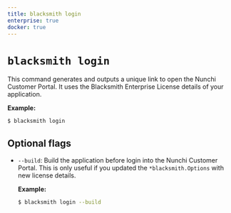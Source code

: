 ```yaml
---
title: blacksmith login
enterprise: true
docker: true
---
```


# `blacksmith login`

This command generates and outputs a unique link to open the Nunchi Customer Portal.
It uses the Blacksmith Enterprise License details of your application.

**Example:**
```bash
$ blacksmith login

```

## Optional flags

- `--build`: Build the application before login into the Nunchi Customer Portal.
  This is only useful if you updated the `*blacksmith.Options` with new license
  details.

  **Example:**
  ```bash
  $ blacksmith login --build

  ```
